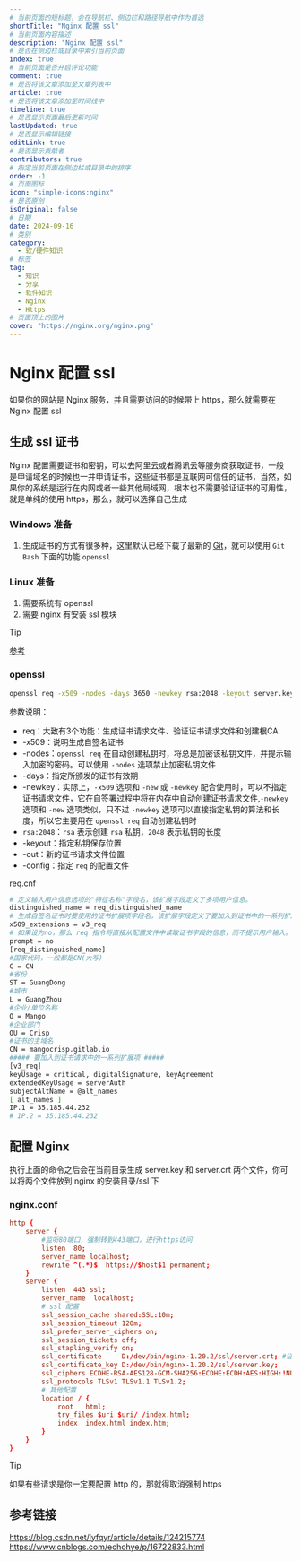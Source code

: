 ```yaml
---
# 当前页面的短标题，会在导航栏、侧边栏和路径导航中作为首选
shortTitle: "Nginx 配置 ssl"
# 当前页面内容描述
description: "Nginx 配置 ssl"
# 是否在侧边栏或目录中索引当前页面
index: true
# 当前页面是否开启评论功能
comment: true
# 是否将该文章添加至文章列表中
article: true
# 是否将该文章添加至时间线中
timeline: true
# 是否显示页面最后更新时间
lastUpdated: true
# 是否显示编辑链接
editLink: true
# 是否显示贡献者
contributors: true
# 指定当前页面在侧边栏或目录中的排序
order: -1
# 页面图标
icon: "simple-icons:nginx"
# 是否原创
isOriginal: false
# 日期
date: 2024-09-16
# 类别
category:
  - 软/硬件知识
# 标签
tag:
  - 知识
  - 分享
  - 软件知识
  - Nginx
  - Https
# 页面顶上的图片
cover: "https://nginx.org/nginx.png"
---
```


# Nginx 配置 ssl

如果你的网站是 Nginx 服务，并且需要访问的时候带上 https，那么就需要在 Nginx 配置 ssl

## 生成 ssl 证书

Nginx 配置需要证书和密钥，可以去阿里云或者腾讯云等服务商获取证书，一般是申请域名的时候也一并申请证书，这些证书都是互联网可信任的证书，当然，如果你的系统是运行在内网或者一些其他局域网，根本也不需要验证证书的可用性，就是单纯的使用 https，那么，就可以选择自己生成

### Windows 准备

1. 生成证书的方式有很多种，这里默认已经下载了最新的 [Git](https://github.com/git-for-windows/git/releases/download/v2.46.0.windows.1/Git-2.46.0-64-bit.exe)，就可以使用 `Git Bash` 下面的功能 `openssl`

### Linux 准备

1. 需要系统有 openssl 
2. 需要 nginx 有安装 ssl 模块

> [!tip]
> [参考](https://www.cnblogs.com/echohye/p/16722833.html)

### openssl

```bash
openssl req -x509 -nodes -days 3650 -newkey rsa:2048 -keyout server.key -out server.crt -config req.cnf -sha256
```

参数说明：

- req：大致有3个功能：生成证书请求文件、验证证书请求文件和创建根CA
- -x509：说明生成自签名证书
- -nodes：`openssl req` 在自动创建私钥时，将总是加密该私钥文件，并提示输入加密的密码。可以使用 `-nodes` 选项禁止加密私钥文件
- -days：指定所颁发的证书有效期
- -newkey：实际上，`-x509` 选项和 `-new` 或 `-newkey` 配合使用时，可以不指定证书请求文件，它在自签署过程中将在内存中自动创建证书请求文件,`-newkey` 选项和 `-new` 选项类似，只不过 `-newkey` 选项可以直接指定私钥的算法和长度，所以它主要用在 `openssl req` 自动创建私钥时
- `rsa:2048`：`rsa` 表示创建 `rsa` 私钥，`2048` 表示私钥的长度
- -keyout：指定私钥保存位置
- -out：新的证书请求文件位置
- -config：指定 `req` 的配置文件

req.cnf

```bash
# 定义输入用户信息选项的"特征名称"字段名，该扩展字段定义了多项用户信息。
distinguished_name = req_distinguished_name
# 生成自签名证书时要使用的证书扩展项字段名，该扩展字段定义了要加入到证书中的一系列扩展项。
x509_extensions = v3_req
# 如果设为no，那么 req 指令将直接从配置文件中读取证书字段的信息，而不提示用户输入。
prompt = no
[req_distinguished_name]
#国家代码，一般都是CN(大写)
C = CN
#省份
ST = GuangDong
#城市
L = GuangZhou
#企业/单位名称
O = Mango
#企业部门
OU = Crisp
#证书的主域名
CN = mangocrisp.gitlab.io
##### 要加入到证书请求中的一系列扩展项 #####
[v3_req]
keyUsage = critical, digitalSignature, keyAgreement
extendedKeyUsage = serverAuth
subjectAltName = @alt_names
[ alt_names ]
IP.1 = 35.185.44.232
# IP.2 = 35.185.44.232
```

## 配置 Nginx

执行上面的命令之后会在当前目录生成 server.key 和 server.crt 两个文件，你可以将两个文件放到 nginx 的安装目录/ssl 下

### nginx.conf

```conf
http {
    server {
        #监听80端口，强制转到443端口，进行https访问
        listen  80;
        server_name localhost;    
        rewrite ^(.*)$  https://$host$1 permanent;
    }    
    server {
        listen  443 ssl;
        server_name  localhost;
        # ssl 配置
        ssl_session_cache shared:SSL:10m;
        ssl_session_timeout 120m;
        ssl_prefer_server_ciphers on;
        ssl_session_tickets off;
        ssl_stapling_verify on;
        ssl_certificate     D:/dev/bin/nginx-1.20.2/ssl/server.crt; #证书格式有多种，常见的有pem、cer等
        ssl_certificate_key D:/dev/bin/nginx-1.20.2/ssl/server.key;
        ssl_ciphers ECDHE-RSA-AES128-GCM-SHA256:ECDHE:ECDH:AES:HIGH:!NULL:!aNULL:!MD5:!ADH:!RC4;
        ssl_protocols TLSv1 TLSv1.1 TLSv1.2;
        # 其他配置
        location / {
            root   html;
            try_files $uri $uri/ /index.html;
            index  index.html index.htm;
        }
    }
}
```

> [!tip]
> 如果有些请求是你一定要配置 http 的，那就得取消强制 https

## 参考链接

https://blog.csdn.net/lyfqyr/article/details/124215774
https://www.cnblogs.com/echohye/p/16722833.html